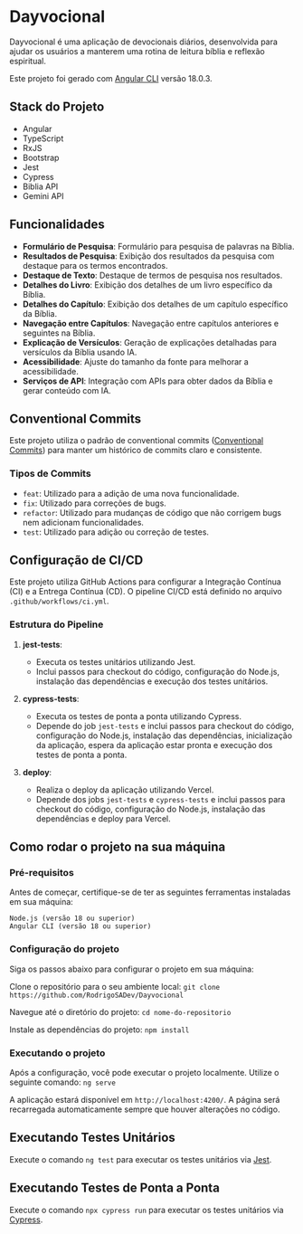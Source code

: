 # Dayvocional

Dayvocional é uma aplicação de devocionais diários, desenvolvida para ajudar os usuários a manterem uma rotina de leitura bíblia e reflexão espiritual.

Este projeto foi gerado com [Angular CLI](https://github.com/angular/angular-cli) versão 18.0.3.

## Stack do Projeto

- Angular
- TypeScript
- RxJS
- Bootstrap
- Jest
- Cypress
- Biblia API
- Gemini API

## Funcionalidades

- **Formulário de Pesquisa**: Formulário para pesquisa de palavras na Bíblia.
- **Resultados de Pesquisa**: Exibição dos resultados da pesquisa com destaque para os termos encontrados.
- **Destaque de Texto**: Destaque de termos de pesquisa nos resultados.
- **Detalhes do Livro**: Exibição dos detalhes de um livro específico da Bíblia.
- **Detalhes do Capítulo**: Exibição dos detalhes de um capítulo específico da Bíblia.
- **Navegação entre Capítulos**: Navegação entre capítulos anteriores e seguintes na Bíblia.
- **Explicação de Versículos**: Geração de explicações detalhadas para versículos da Bíblia usando IA.
- **Acessibilidade**: Ajuste do tamanho da fonte para melhorar a acessibilidade.
- **Serviços de API**: Integração com APIs para obter dados da Bíblia e gerar conteúdo com IA.

## Conventional Commits

Este projeto utiliza o padrão de conventional commits ([Conventional Commits](https://www.conventionalcommits.org/)) para manter um histórico de commits claro e consistente.

### Tipos de Commits

- `feat`: Utilizado para a adição de uma nova funcionalidade.
- `fix`: Utilizado para correções de bugs.
- `refactor`: Utilizado para mudanças de código que não corrigem bugs nem adicionam funcionalidades.
- `test`: Utilizado para adição ou correção de testes.

## Configuração de CI/CD

Este projeto utiliza GitHub Actions para configurar a Integração Contínua (CI) e a Entrega Contínua (CD). O pipeline CI/CD está definido no arquivo `.github/workflows/ci.yml`.

### Estrutura do Pipeline

1. **jest-tests**:
   - Executa os testes unitários utilizando Jest.
   - Inclui passos para checkout do código, configuração do Node.js, instalação das dependências e execução dos testes unitários.

2. **cypress-tests**:
   - Executa os testes de ponta a ponta utilizando Cypress.
   - Depende do job `jest-tests` e inclui passos para checkout do código, configuração do Node.js, instalação das dependências, inicialização da aplicação, espera da aplicação estar pronta e execução dos testes de ponta a ponta.

3. **deploy**:
   - Realiza o deploy da aplicação utilizando Vercel.
   - Depende dos jobs `jest-tests` e `cypress-tests` e inclui passos para checkout do código, configuração do Node.js, instalação das dependências e deploy para Vercel.

## Como rodar o projeto na sua máquina

### Pré-requisitos

Antes de começar, certifique-se de ter as seguintes ferramentas instaladas em sua máquina:

    Node.js (versão 18 ou superior)
    Angular CLI (versão 18 ou superior)

### Configuração do projeto

Siga os passos abaixo para configurar o projeto em sua máquina:

Clone o repositório para o seu ambiente local: ```git clone https://github.com/RodrigoSADev/Dayvocional```

Navegue até o diretório do projeto: ```cd nome-do-repositorio```

Instale as dependências do projeto: ```npm install```

### Executando o projeto

Após a configuração, você pode executar o projeto localmente. Utilize o seguinte comando: `ng serve`

A aplicação estará disponível em `http://localhost:4200/`. A página será recarregada automaticamente sempre que houver alterações no código.

## Executando Testes Unitários

Execute o comando `ng test` para executar os testes unitários via [Jest](https://jestjs.io/pt-BR/).

## Executando Testes de Ponta a Ponta

Execute o comando `npx cypress run` para executar os testes unitários via [Cypress](https://www.cypress.io/).
